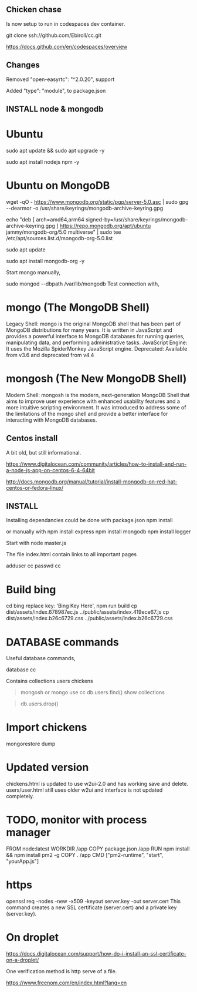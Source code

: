 ## Chicken chase

Is now setup to run in codespaces dev container.

   git clone ssh://github.com/Ebiroll/cc.git

https://docs.github.com/en/codespaces/overview



## Changes
Removed       "open-easyrtc": "^2.0.20", support

Added "type": "module", to package.json


## INSTALL node & mongodb 

# Ubuntu

sudo apt update && sudo apt upgrade -y

sudo apt install nodejs npm -y

# Ubuntu on MongoDB

   wget -qO - https://www.mongodb.org/static/pgp/server-5.0.asc | sudo gpg --dearmor -o /usr/share/keyrings/mongodb-archive-keyring.gpg

   echo "deb [ arch=amd64,arm64 signed-by=/usr/share/keyrings/mongodb-archive-keyring.gpg ] https://repo.mongodb.org/apt/ubuntu jammy/mongodb-org/5.0 multiverse" | sudo tee /etc/apt/sources.list.d/mongodb-org-5.0.list

   sudo apt update

   sudo apt install mongodb-org -y

Start mongo manually,

   sudo mongod --dbpath /var/lib/mongodb
Test connection with,

# mongo (The MongoDB Shell)
Legacy Shell: mongo is the original MongoDB shell that has been part of MongoDB distributions for many years. It is written in JavaScript and provides a powerful interface to MongoDB databases for running queries, manipulating data, and performing administrative tasks.
JavaScript Engine: It uses the Mozilla SpiderMonkey JavaScript engine.
Deprecated: Available from v3.6 and deprecated from  v4.4

# mongosh (The New MongoDB Shell)
Modern Shell: mongosh is the modern, next-generation MongoDB Shell that aims to improve user experience with enhanced usability features and a more intuitive scripting environment. It was introduced to address some of the limitations of the mongo shell and provide a better interface for interacting with MongoDB databases.


## Centos install

A bit old, but still informational.

https://www.digitalocean.com/community/articles/how-to-install-and-run-a-node-js-app-on-centos-6-4-64bit

http://docs.mongodb.org/manual/tutorial/install-mongodb-on-red-hat-centos-or-fedora-linux/



## INSTALL
Installing dependancies could be done with package.json
npm install


or manually with
npm install express
npm install mongodb
npm install logger

Start with node master.js

The file index.html contain links to all important pages

adduser cc
passwd cc

# Build bing
   cd bing
   replace  key: 'Bing Key Here',
   npm run build
   cp dist/assets/index.678987ec.js ../public/assets/index.419ece67.js 
   cp dist/assets/index.b26c6729.css ../public/assets/index.b26c6729.css 

# DATABASE commands


Useful database commands,

   database cc

   Contains collections
   users
   chickens


   > mongosh or mongo
   > use cc
   > db.users.find()
   > show collections

   > db.users.drop()

# Import chickens
   mongorestore dump


# Updated version

   chickens.html is updated to use w2ui-2.0 and has working save and delete.
   users/user.html still uses older w2ui and interface is not updated completely.

# TODO, monitor with process manager

   FROM node:latest
   WORKDIR /app
   COPY package.json /app
   RUN npm install && npm install pm2 -g
   COPY . /app
   CMD ["pm2-runtime", "start", "yourApp.js"]

# https

   openssl req -nodes -new -x509 -keyout server.key -out server.cert
   This command creates a new SSL certificate (server.cert) and a private key (server.key).


# On droplet
   https://docs.digitalocean.com/support/how-do-i-install-an-ssl-certificate-on-a-droplet/

   One verification method is http serve of a file.
    

   https://www.freenom.com/en/index.html?lang=en 

